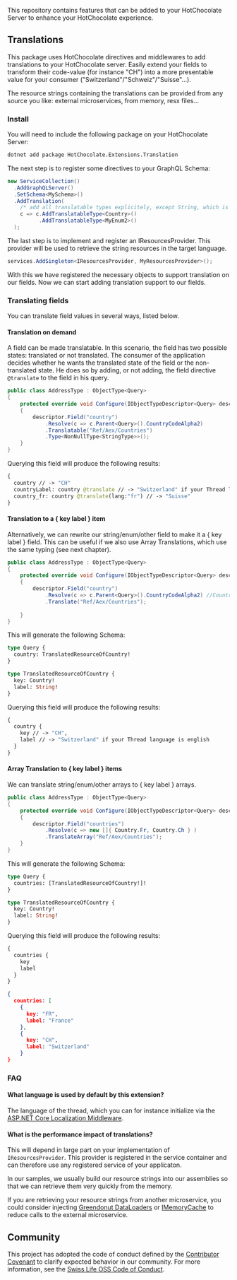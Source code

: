 This repository contains features that can be added to your HotChocolate Server to enhance your HotChocolate experience.

## Translations

This package uses HotChocolate directives and middlewares to add translations to your HotChocolate server. 
Easily extend your fields to transform their code-value (for instance "CH") into a more presentable value for your consumer ("Switzerland"/"Schweiz"/"Suisse"...). 

The resource strings containing the translations can be provided from any source you like: external microservices, from memory, resx files...

### Install

You will need to include the following package on your HotChocolate Server:

```bash
dotnet add package HotChocolate.Extensions.Translation
```

The next step is to register some directives to your GraphQL Schema:
```csharp
new ServiceCollection()
  .AddGraphQLServer()
  .SetSchema<MySchema>()
  .AddTranslation(
    /* add all translatable types explicitely, except String, which is already added implicitely. */
    c => c.AddTranslatableType<Country>()
          .AddTranslatableType<MyEnum2>()
  );
```

The last step is to implement and register an IResourcesProvider. This provider will be used to retrieve the string resources in the target language. 
```csharp
services.AddSingleton<IResourcesProvider, MyResourcesProvider>();
```

With this we have registered the necessary objects to support translation on our fields. Now we can start adding translation support to our fields.

### Translating fields

You can translate field values in several ways, listed below.

#### Translation on demand

A field can be made translatable. In this scenario, the field has two possible states: translated or not translated.
The consumer of the application decides whether he wants the translated state of the field or the non-translated state. 
He does so by adding, or not adding, the field directive ```@translate``` to the field in his query. 

```csharp
public class AddressType : ObjectType<Query>
{
    protected override void Configure(IObjectTypeDescriptor<Query> descriptor)
    {
        descriptor.Field("country")
            .Resolve(c => c.Parent<Query>().CountryCodeAlpha2)
            .Translatable("Ref/Aex/Countries")
            .Type<NonNullType<StringType>>();
    }
}
```

Querying this field will produce the following results:
```graphql
{ 
  country // -> "CH"
  countryLabel: country @translate // -> "Switzerland" if your Thread language is english
  country_fr: country @translate(lang:"fr") // -> "Suisse"
}
```

#### Translation to a { key label } item

Alternatively, we can rewrite our string/enum/other field to make it a { key label } field.
This can be useful if we also use Array Translations, which use the same typing (see next chapter).

```csharp
public class AddressType : ObjectType<Query>
{
    protected override void Configure(IObjectTypeDescriptor<Query> descriptor)
    {
        descriptor.Field("country")
            .Resolve(c => c.Parent<Query>().CountryCodeAlpha2) //CountryCodeAlpha2 is a Country enum
            .Translate("Ref/Aex/Countries");
  
    }
}
```

This will generate the following Schema:
```graphql
type Query {
  country: TranslatedResourceOfCountry!
}

type TranslatedResourceOfCountry {
  key: Country!
  label: String!
}
```

Querying this field will produce the following results:
```graphql
{
  country {
    key // -> "CH",
    label // -> "Switzerland" if your Thread language is english
  }
}
```

#### Array Translation to { key label } items

We can translate string/enum/other arrays to { key label } arrays.

```csharp
public class AddressType : ObjectType<Query>
{
    protected override void Configure(IObjectTypeDescriptor<Query> descriptor)
    {
        descriptor.Field("countries")
            .Resolve(c => new []{ Country.Fr, Country.Ch } )
            .TranslateArray("Ref/Aex/Countries");
    }
}
```

This will generate the following Schema:
```graphql
type Query {
  countries: [TranslatedResourceOfCountry!]!
}

type TranslatedResourceOfCountry {
  key: Country!
  label: String!
}
```

Querying this field will produce the following results:
```graphql
{
  countries {
    key
    label 
  }
}
```

```json
{
  countries: [
    {
      key: "FR",
      label: "France"
    },
    {
      key: "CH",
      label: "Switzerland"
    }
}
```


### FAQ

#### What language is used by default by this extension?

The language of the thread, which you can for instance initialize via the [ASP.NET Core Localization Middleware](https://docs.microsoft.com/en-us/aspnet/core/fundamentals/localization?view=aspnetcore-5.0#localization-middleware-2).

#### What is the performance impact of translations?

This will depend in large part on your implementation of ```IResourcesProvider```. This provider is registered in the service container and can therefore use any registered service of your applicaton. 

In our samples, we usually build our resource strings into our assemblies so that we can retrieve them very quickly from the memory.

If you are retrieving your resource strings from another microservice, you could consider injecting [Greendonut DataLoaders](https://github.com/ChilliCream/greendonut) or [IMemoryCache](https://docs.microsoft.com/en-us/aspnet/core/performance/caching/memory?view=aspnetcore-5.0) to reduce calls to the external microservice. 


## Community

This project has adopted the code of conduct defined by the [Contributor Covenant](https://contributor-covenant.org/)
to clarify expected behavior in our community. For more information, see the [Swiss Life OSS Code of Conduct](https://swisslife-oss.github.io/coc).
